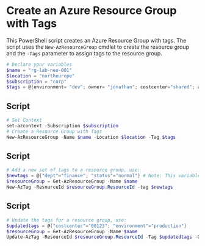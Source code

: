 # Create an Azure Resource Group with Tags

This PowerShell script creates an Azure Resource Group with tags. The script uses the `New-AzResourceGroup` cmdlet to create the resource group and the `-Tags` parameter to assign tags to the resource group.

```powershell
# Declare your variables
$name = "rg-lab-neu-001"
$location = "northeurope"
$subscription = "corp"
$tags = @{environment= "dev"; owner= "jonathan"; costcenter="shared"; application="demo"; workload="demo"; sla="critical"; backup-policy=""; maint-window=""; technical-contact="someone@somewhere.com"}
```

## Script

```powershell
# Set Context
set-azcontext -Subscription $subscription
# Create a Resource Group with Tags
New-AzResourceGroup -Name $name -Location $location -Tag $tags
```

## Script

```powershell
# Add a new set of tags to a resource group, use:
$newtags = @{"dept"="finance"; "status"="normal"} # Note: This variable must also include all of the tags which are being enforced by Azure Policy.
$resourceGroup = Get-AzResourceGroup -Name $name
New-AzTag -ResourceId $resourceGroup.ResourceId -tag $newtags
```

## Script

```powershell
# Update the tags for a resource group, use:
$updatedtags = @{"costcenter"="00123"; "environment"="production"}
$resourceGroup = Get-AzResourceGroup -Name $name
Update-AzTag -ResourceId $resourceGroup.ResourceId -Tag $updatedtags -Operation Merge
```

